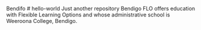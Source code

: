 Bendifo # hello-world
Just another repository
Bendigo FLO offers education with Flexible Learning Options and whose administrative school is Weeroona College, Bendigo.

